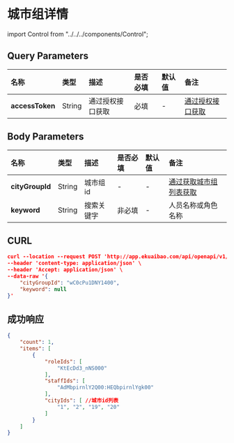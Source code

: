 # 城市组详情

import Control from "../../../components/Control";

<Control
method="POST"
url="/api/openapi/v1/cityGroup/detail/search"
/>

## Query Parameters

| 名称 | 类型 | 描述 | 是否必填 | 默认值 | 备注 |
| :--- | :--- | :--- | :--- |:--- | :--- |
| **accessToken** | String | 通过授权接口获取 | 必填 | - |  [通过授权接口获取](/docs/open-api/getting-started/auth) |


## Body Parameters

| 名称 | 类型 | 描述 | 是否必填 | 默认值 | 备注 |
| :--- | :--- | :--- | :--- |:--- | :--- |
| **cityGroupId** | String | 城市组id  | -	  | - | [通过获取城市组列表获取](/docs/open-api/city/get-city-group) |
| **keyword**     | String | 搜索关键字 | 非必填 | - | 人员名称或角色名称 |

## CURL
```json
curl --location --request POST 'http://app.ekuaibao.com/api/openapi/v1/cityGroup/detail/search?accessToken=FsYc5j4FlclU00' \
--header 'content-type: application/json' \
--header 'Accept: application/json' \
--data-raw '{
    "cityGroupId": "wC0cPu1DNY1400",
    "keyword": null
}'
```

## 成功响应
```json
{
    "count": 1,
    "items": [
        {
            "roleIds": [
                "KtEcDd3_nNS000"
            ],
            "staffIds": [
                "AdMbpirnlY2Q00:HEQbpirnlYgk00"
            ],
            "cityIds": [ //城市id列表
                "1", "2", "19", "20"
            ]
        }
    ]
}
```
